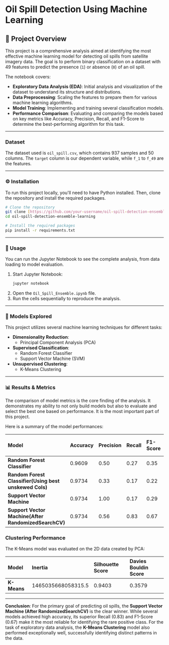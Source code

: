 # Oil Spill Detection Using Machine Learning

## 📖 Project Overview

This project is a comprehensive analysis aimed at identifying the most effective machine learning model for detecting oil spills from satellite imagery data. The goal is to perform binary classification on a dataset with 49 features to predict the presence (`1`) or absence (`0`) of an oil spill.

The notebook covers:
- **Exploratory Data Analysis (EDA)**: Initial analysis and visualization of the dataset to understand its structure and distributions.
- **Data Preprocessing**: Scaling the features to prepare them for various machine learning algorithms.
- **Model Training**: Implementing and training several classification models.
- **Performance Comparison**: Evaluating and comparing the models based on key metrics like Accuracy, Precision, Recall, and F1-Score to determine the best-performing algorithm for this task.

---

### Dataset

The dataset used is `oil_spill.csv`, which contains 937 samples and 50 columns. The `target` column is our dependent variable, while `f_1` to `f_49` are the features.

---

### ⚙️ Installation

To run this project locally, you'll need to have Python installed. Then, clone the repository and install the required packages.

```bash
# Clone the repository
git clone [https://github.com/your-username/oil-spill-detection-ensemble-learning.git](https://github.com/your-username/oil-spill-detection-ensemble-learning.git)
cd oil-spill-detection-ensemble-learning

# Install the required packages
pip install -r requirements.txt
```

---

### 🚀 Usage

You can run the Jupyter Notebook to see the complete analysis, from data loading to model evaluation.

1.  Start Jupyter Notebook:
    ```bash
    jupyter notebook
    ```
2.  Open the `Oil_Spill_Ensemble.ipynb` file.
3.  Run the cells sequentially to reproduce the analysis.

---

### 🤖 Models Explored

This project utilizes several machine learning techniques for different tasks:

* **Dimensionality Reduction**:
    * Principal Component Analysis (PCA)
* **Supervised Classification**:
    * Random Forest Classifier
    * Support Vector Machine (SVM)
* **Unsupervised Clustering**:
    * K-Means Clustering

---

### 📊 Results & Metrics

The comparison of model metrics is the core finding of the analysis. It demonstrates my ability to not only build models but also to evaluate and select the best one based on performance. It is the most important part of this project.

Here is a summary of the model performances:

| Model | Accuracy | Precision | Recall | F1-Score | Cross-Val-Score
| :--- | :--- | :--- | :--- | :--- | :--- |
| **Random Forest Classifier** | 0.9609 | 0.50 | 0.27 | 0.35 | 0.938 |
| **Random Forest Classifier(Using best unskewed Cols)** | 0.9734 | 0.33 | 0.17 | 0.22 | 0.941 |
| **Support Vector Machine**| 0.9734 | 1.00 | 0.17 | 0.29 | 0.956 |
| **Support Vector Machine(After RandomizedSearchCV)** | 0.9734 | 0.56 | 0.83 | 0.67 | 0.956 |

### Clustering Performance
The K-Means model was evaluated on the 2D data created by PCA:

| Model | Inertia | Silhouette Score | Davies Bouldin Score |
| :--- | :--- | :--- | :--- |
| **K-Means** | 1465035668058315.5 | 0.9403 | 0.3579 |

---
**Conclusion**: For the primary goal of predicting oil spills, the **Support Vector Machine (After RandomizedSearchCV)** is the clear winner. While several models achieved high accuracy, its superior Recall (0.83) and F1-Score (0.67) make it the most reliable for identifying the rare positive class. For the task of exploratory data analysis, the **K-Means Clustering** model also performed exceptionally well, successfully identifying distinct patterns in the data.
